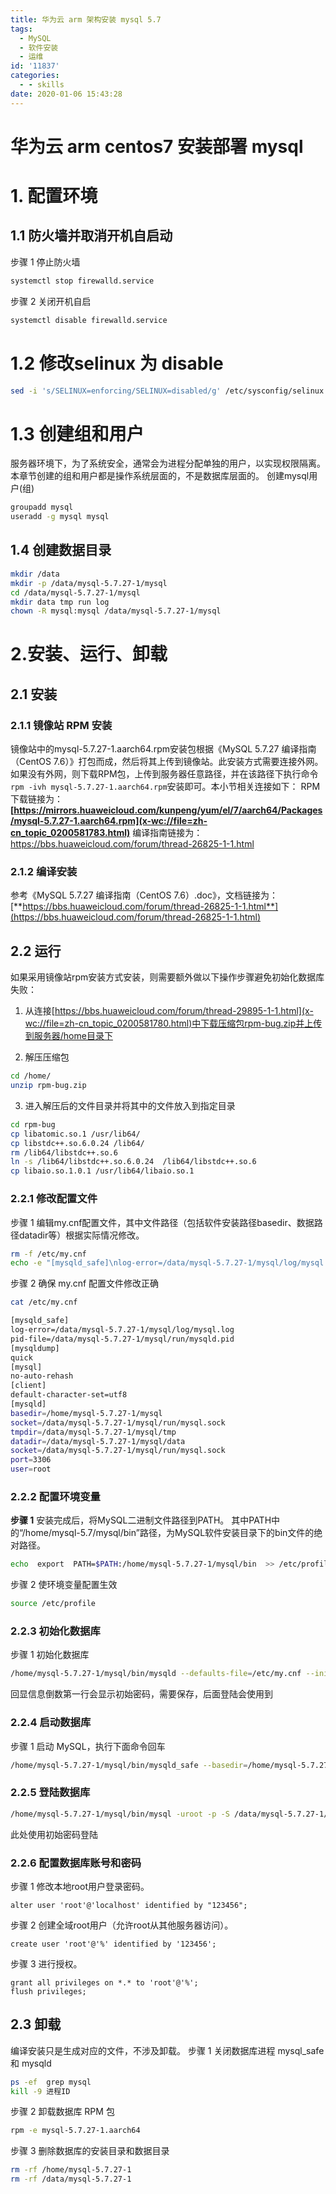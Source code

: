 ```yaml
---
title: 华为云 arm 架构安装 mysql 5.7
tags:
  - MySQL
  - 软件安装
  - 运维
id: '11837'
categories:
  - - skills
date: 2020-01-06 15:43:28
---
```


# 华为云 arm centos7 安装部署 mysql

# 1\. 配置环境

## 1.1 防火墙并取消开机自启动

步骤 1 停止防火墙

```bash
systemctl stop firewalld.service
```

步骤 2 关闭开机自启

```bash
systemctl disable firewalld.service
```

# 1.2 修改selinux 为 disable

```bash
sed -i 's/SELINUX=enforcing/SELINUX=disabled/g' /etc/sysconfig/selinux
```

# 1.3 创建组和用户

服务器环境下，为了系统安全，通常会为进程分配单独的用户，以实现权限隔离。本章节创建的组和用户都是操作系统层面的，不是数据库层面的。 创建mysql用户(组)

```bash
groupadd mysql
useradd -g mysql mysql
```

## 1.4 创建数据目录

```bash
mkdir /data
mkdir -p /data/mysql-5.7.27-1/mysql
cd /data/mysql-5.7.27-1/mysql
mkdir data tmp run log
chown -R mysql:mysql /data/mysql-5.7.27-1/mysql
```

# 2.安装、运行、卸载

## 2.1 安装

### 2.1.1 镜像站 RPM 安装

镜像站中的mysql-5.7.27-1.aarch64.rpm安装包根据《MySQL 5.7.27 编译指南（CentOS 7.6）》打包而成，然后将其上传到镜像站。此安装方式需要连接外网。如果没有外网，则下载RPM包，上传到服务器任意路径，并在该路径下执行命令`rpm -ivh mysql-5.7.27-1.aarch64.rpm`安装即可。本小节相关连接如下： RPM下载链接为： **[https://mirrors.huaweicloud.com/kunpeng/yum/el/7/aarch64/Packages/mysql-5.7.27-1.aarch64.rpm](x-wc://file=zh-cn_topic_0200581783.html)** 编译指南链接为： https://bbs.huaweicloud.com/forum/thread-26825-1-1.html

### 2.1.2 编译安装

参考《MySQL 5.7.27 编译指南（CentOS 7.6）.doc》，文档链接为：[**https://bbs.huaweicloud.com/forum/thread-26825-1-1.html**](https://bbs.huaweicloud.com/forum/thread-26825-1-1.html)

## 2.2 运行

如果采用镜像站rpm安装方式安装，则需要额外做以下操作步骤避免初始化数据库失败：

1.  从连接[https://bbs.huaweicloud.com/forum/thread-29895-1-1.html](x-wc://file=zh-cn_topic_0200581780.html)中下载压缩包rpm-bug.zip并上传到服务器/home目录下
    
2.  解压压缩包
    

```bash
cd /home/
unzip rpm-bug.zip
```

3.  进入解压后的文件目录并将其中的文件放入到指定目录

```bash
cd rpm-bug
cp libatomic.so.1 /usr/lib64/
cp libstdc++.so.6.0.24 /lib64/  
rm /lib64/libstdc++.so.6
ln -s /lib64/libstdc++.so.6.0.24  /lib64/libstdc++.so.6
cp libaio.so.1.0.1 /usr/lib64/libaio.so.1
```

### 2.2.1 修改配置文件

步骤 1 编辑my.cnf配置文件，其中文件路径（包括软件安装路径basedir、数据路径datadir等）根据实际情况修改。

```bash
rm -f /etc/my.cnf
echo -e "[mysqld_safe]\nlog-error=/data/mysql-5.7.27-1/mysql/log/mysql.log\npid-file=/data/mysql-5.7.27-1/mysql/run/mysqld.pid\n[mysqldump]\nquick\n[mysql]\nno-auto-rehash\n[client]\ndefault-character-set=utf8\n[mysqld]\nbasedir=/home/mysql-5.7.27-1/mysql\nsocket=/data/mysql-5.7.27-1/mysql/run/mysql.sock\ntmpdir=/data/mysql-5.7.27-1/mysql/tmp\ndatadir=/data/mysql-5.7.27-1/mysql/data\nsocket=/data/mysql-5.7.27-1/mysql/run/mysql.sock\nport=3306\nuser=root\n" > /etc/my.cnf

```

步骤 2 确保 my.cnf 配置文件修改正确

```bash
cat /etc/my.cnf
```

```bash
[mysqld_safe]
log-error=/data/mysql-5.7.27-1/mysql/log/mysql.log
pid-file=/data/mysql-5.7.27-1/mysql/run/mysqld.pid
[mysqldump]
quick
[mysql]
no-auto-rehash
[client]
default-character-set=utf8
[mysqld]
basedir=/home/mysql-5.7.27-1/mysql
socket=/data/mysql-5.7.27-1/mysql/run/mysql.sock
tmpdir=/data/mysql-5.7.27-1/mysql/tmp
datadir=/data/mysql-5.7.27-1/mysql/data
socket=/data/mysql-5.7.27-1/mysql/run/mysql.sock
port=3306
user=root
```

### 2.2.2 配置环境变量

**步骤 1** 安装完成后，将MySQL二进制文件路径到PATH。 其中PATH中的“/home/mysql-5.7/mysql/bin”路径，为MySQL软件安装目录下的bin文件的绝对路径。

```bash
echo  export  PATH=$PATH:/home/mysql-5.7.27-1/mysql/bin  >> /etc/profile
```

步骤 2 使环境变量配置生效

```bash
source /etc/profile     
```

### 2.2.3 初始化数据库

步骤 1 初始化数据库

```bash
/home/mysql-5.7.27-1/mysql/bin/mysqld --defaults-file=/etc/my.cnf --initialize  --basedir=/home/mysql-5.7.27-1/mysql --datadir=/data/mysql-5.7.27-1/mysql/data --user=mysql
```

回显信息倒数第一行会显示初始密码，需要保存，后面登陆会使用到

### 2.2.4 启动数据库

步骤 1 启动 MySQL，执行下面命令回车

```bash
/home/mysql-5.7.27-1/mysql/bin/mysqld_safe --basedir=/home/mysql-5.7.27-1/mysql/ --datadir=/data/mysql-5.7.27-1/mysql/data --user=root &
```

### 2.2.5 登陆数据库

```bash
/home/mysql-5.7.27-1/mysql/bin/mysql -uroot -p -S /data/mysql-5.7.27-1/mysql/run/mysql.sock
```

此处使用初始密码登陆

### 2.2.6 配置数据库账号和密码

步骤 1 修改本地root用户登录密码。

```mysql
alter user 'root'@'localhost' identified by "123456";
```

步骤 2 创建全域root用户（允许root从其他服务器访问）。

```mysql
create user 'root'@'%' identified by '123456';
```

步骤 3 进行授权。

```mysql
grant all privileges on *.* to 'root'@'%';
flush privileges;
```

## 2.3 卸载

编译安装只是生成对应的文件，不涉及卸载。 步骤 1 关闭数据库进程 mysql\_safe 和 mysqld

```bash
ps -ef  grep mysql
kill -9 进程ID
```

步骤 2 卸载数据库 RPM 包

```bash
rpm -e mysql-5.7.27-1.aarch64
```

步骤 3 删除数据库的安装目录和数据目录

```bash
rm -rf /home/mysql-5.7.27-1
rm -rf /data/mysql-5.7.27-1
```